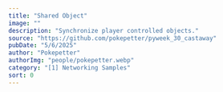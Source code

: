 ```yaml
---
title: "Shared Object"
image: ""
description: "Synchronize player controlled objects."
source: "https://github.com/pokepetter/pyweek_30_castaway"
pubDate: "5/6/2025"
author: "Pokepetter"
authorImg: "people/pokepetter.webp"
category: "[1] Networking Samples"
sort: 0
---
```

